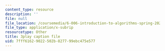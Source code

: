 ```yaml
---
content_type: resource
description: ''
file: null
file_location: /coursemedia/6-006-introduction-to-algorithms-spring-2020/7fff61629022502b827799ebc475e577_MAyraVVYB64.vtt
file_type: application/x-subrip
resourcetype: Other
title: 3play caption file
uid: 7fff6162-9022-502b-8277-99ebc475e577
---
```


